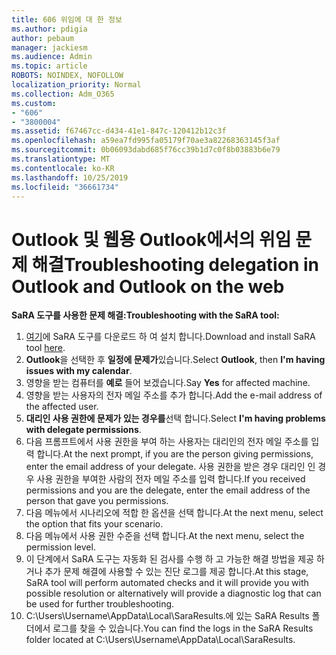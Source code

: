 ```yaml
---
title: 606 위임에 대 한 정보
ms.author: pdigia
author: pebaum
manager: jackiesm
ms.audience: Admin
ms.topic: article
ROBOTS: NOINDEX, NOFOLLOW
localization_priority: Normal
ms.collection: Adm_O365
ms.custom:
- "606"
- "3800004"
ms.assetid: f67467cc-d434-41e1-847c-120412b12c3f
ms.openlocfilehash: a59ea7fd995fa05179f70ae3a82268363145f3af
ms.sourcegitcommit: 0b06093dabd685f76cc39b1d7c0f8b03883b6e79
ms.translationtype: MT
ms.contentlocale: ko-KR
ms.lasthandoff: 10/25/2019
ms.locfileid: "36661734"
---
```

# <a name="troubleshooting-delegation-in-outlook-and-outlook-on-the-web"></a><span data-ttu-id="beac0-102">Outlook 및 웹용 Outlook에서의 위임 문제 해결</span><span class="sxs-lookup"><span data-stu-id="beac0-102">Troubleshooting delegation in Outlook and Outlook on the web</span></span>

<span data-ttu-id="beac0-103">**SaRA 도구를 사용한 문제 해결:**</span><span class="sxs-lookup"><span data-stu-id="beac0-103">**Troubleshooting with the SaRA tool:**</span></span>

1. <span data-ttu-id="beac0-104">[여기](https://aka.ms/SaRA-SkypeForBusinessSignIn)에 SaRA 도구를 다운로드 하 여 설치 합니다.</span><span class="sxs-lookup"><span data-stu-id="beac0-104">Download and install SaRA tool [here](https://aka.ms/SaRA-SkypeForBusinessSignIn).</span></span>
1. <span data-ttu-id="beac0-105">**Outlook**을 선택한 후 **일정에 문제가**있습니다.</span><span class="sxs-lookup"><span data-stu-id="beac0-105">Select **Outlook**, then **I'm having issues with my calendar**.</span></span>
1. <span data-ttu-id="beac0-106">영향을 받는 컴퓨터를 **예로** 들어 보겠습니다.</span><span class="sxs-lookup"><span data-stu-id="beac0-106">Say **Yes** for affected machine.</span></span>
1. <span data-ttu-id="beac0-107">영향을 받는 사용자의 전자 메일 주소를 추가 합니다.</span><span class="sxs-lookup"><span data-stu-id="beac0-107">Add the e-mail address of the affected user.</span></span>
1. <span data-ttu-id="beac0-108">**대리인 사용 권한에 문제가 있는 경우를**선택 합니다.</span><span class="sxs-lookup"><span data-stu-id="beac0-108">Select **I'm having problems with delegate permissions**.</span></span>
1. <span data-ttu-id="beac0-109">다음 프롬프트에서 사용 권한을 부여 하는 사용자는 대리인의 전자 메일 주소를 입력 합니다.</span><span class="sxs-lookup"><span data-stu-id="beac0-109">At the next prompt, if you are the person giving permissions, enter the email address of your delegate.</span></span> <span data-ttu-id="beac0-110">사용 권한을 받은 경우 대리인 인 경우 사용 권한을 부여한 사람의 전자 메일 주소를 입력 합니다.</span><span class="sxs-lookup"><span data-stu-id="beac0-110">If you received permissions and you are the delegate, enter the email address of the person that gave you permissions.</span></span>
1. <span data-ttu-id="beac0-111">다음 메뉴에서 시나리오에 적합 한 옵션을 선택 합니다.</span><span class="sxs-lookup"><span data-stu-id="beac0-111">At the next menu, select the option that fits your scenario.</span></span>
1. <span data-ttu-id="beac0-112">다음 메뉴에서 사용 권한 수준을 선택 합니다.</span><span class="sxs-lookup"><span data-stu-id="beac0-112">At the next menu, select the permission level.</span></span>
1. <span data-ttu-id="beac0-113">이 단계에서 SaRA 도구는 자동화 된 검사를 수행 하 고 가능한 해결 방법을 제공 하거나 추가 문제 해결에 사용할 수 있는 진단 로그를 제공 합니다.</span><span class="sxs-lookup"><span data-stu-id="beac0-113">At this stage, SaRA tool will perform automated checks and it will provide you with possible resolution or alternatively will provide a diagnostic log that can be used for further troubleshooting.</span></span>
1. <span data-ttu-id="beac0-114">C:\Users\Username\AppData\Local\SaraResults.에 있는 SaRA Results 폴더에서 로그를 찾을 수 있습니다.</span><span class="sxs-lookup"><span data-stu-id="beac0-114">You can find the logs in the SaRA Results folder located at C:\Users\Username\AppData\Local\SaraResults.</span></span>
